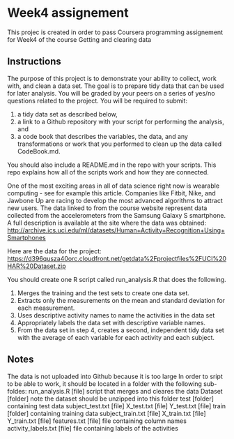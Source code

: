 # Week4 assignement
This projec is created in order to pass Coursera programming assignement
for Week4 of the course Getting and clearing data

## Instructions
The purpose of this project is to demonstrate your ability to collect, work with, and clean a data set. 
The goal is to prepare tidy data that can be used for later analysis. You will be graded by your peers 
on a series of yes/no questions related to the project. You will be required to submit: 
1) a tidy data set as described below, 
2) a link to a Github repository with your script for performing the analysis, and 
3) a code book that describes the variables, the data, and any transformations or work that you 
performed to clean up the data called CodeBook.md. 

You should also include a README.md in the repo with your scripts. This repo explains how all 
of the scripts work and how they are connected.

One of the most exciting areas in all of data science right now is wearable computing - see for 
example this article. Companies like Fitbit, Nike, and Jawbone Up are racing to develop the most 
advanced algorithms to attract new users. The data linked to from the course website represent 
data collected from the accelerometers from the Samsung Galaxy S smartphone. 
A full description is available at the site where the data was obtained:
http://archive.ics.uci.edu/ml/datasets/Human+Activity+Recognition+Using+Smartphones

Here are the data for the project:
https://d396qusza40orc.cloudfront.net/getdata%2Fprojectfiles%2FUCI%20HAR%20Dataset.zip

You should create one R script called run_analysis.R that does the following.

1. Merges the training and the test sets to create one data set.
2. Extracts only the measurements on the mean and standard deviation for each measurement.
3. Uses descriptive activity names to name the activities in the data set
4. Appropriately labels the data set with descriptive variable names.
5. From the data set in step 4, creates a second, independent tidy data set with the average of each variable for each activity and each subject.

## Notes
The data is not uploaded into Github because it is too large
In order to sript to be able to work, it should be located in a folder with the following sub-foldes:
run_analysis.R				[file]		script that merges and cleares the data
Dataset						[folder] 	note the dataset should be unzipped into this folder
	test					[folder]	containing test data
		subject_test.txt	[file]
		X_test.txt			[file]
		Y_test.txt			[file]
	train					[folder]	containing training data
		subject_train.txt	[file]
		X_train.txt			[file]
		Y_train.txt			[file]
	features.txt			[file]		file containing column names
	activity_labels.txt		[file]		file containing labels of the activities
